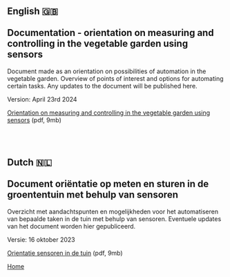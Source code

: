 ## English 🇬🇧 <br><br> Documentation - orientation on measuring and controlling in the vegetable garden using sensors

Document made as an orientation on possibilities of automation in the vegetable garden. Overview of points of interest and options for automating certain tasks. Any updates to the document will be published here.

Version: April 23rd 2024

<a href="https://johanf44.github.io/moestuin-dh/Using%20sensors%20in%20the%20vegetable%20garden.pdf">Orientation on measuring and controlling in the vegetable garden using sensors</a> (pdf, 9mb)


<br><br>


## Dutch 🇳🇱 <br><br> Document oriëntatie op meten en sturen in de groententuin met behulp van sensoren

Overzicht met aandachtspunten en mogelijkheden voor het automatiseren van bepaalde taken in de tuin met behulp van sensoren. 
Eventuele updates van het document worden hier gepubliceerd. 

Versie: 16 oktober 2023

<a href="https://bit.ly/document-mh-sensoren">Orientatie sensoren in de tuin</a> (pdf, 9mb)


[Home](https://johanf44.github.io/moestuin-dh/) 
